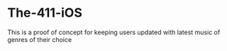 # The-411-iOS
This is a proof of concept for keeping users updated with latest music of genres of their choice
